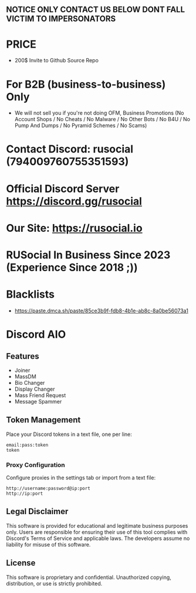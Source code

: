 ## NOTICE ONLY CONTACT US BELOW DONT FALL VICTIM TO IMPERSONATORS

# PRICE
- 200$ Invite to Github Source Repo

# For B2B (business-to-business) Only
- We will not sell you if you're not doing OFM, Business Promotions (No Account Shops / No Cheats / No Malware / No Other Bots / No B4U / No Pump And Dumps / No Pyramid Schemes / No Scams)

# Contact Discord: rusocial (794009760755351593)
# Official Discord Server https://discord.gg/rusocial
# Our Site: https://rusocial.io
# RUSocial In Business Since 2023 (Experience Since 2018 ;))

# Blacklists
- https://paste.dmca.sh/paste/85ce3b9f-fdb8-4b1e-ab8c-8a0be56073a1

# Discord AIO

## Features
- Joiner
- MassDM
- Bio Changer
- Display Changer
- Mass Friend Request
- Message Spammer

## Token Management

Place your Discord tokens in a text file, one per line:
```
email:pass:token
token
```

### Proxy Configuration

Configure proxies in the settings tab or import from a text file:
```
http://username:password@ip:port
http://ip:port
```

## Legal Disclaimer

This software is provided for educational and legitimate business purposes only. Users are responsible for ensuring their use of this tool complies with Discord's Terms of Service and applicable laws. The developers assume no liability for misuse of this software.

## License

This software is proprietary and confidential. Unauthorized copying, distribution, or use is strictly prohibited. 
